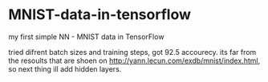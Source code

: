 # MNIST-data-in-tensorflow
my first simple NN - MNIST data in TensorFlow

tried difrent batch sizes and training steps, got 92.5 accourecy. its far from the resoults that are shoen on http://yann.lecun.com/exdb/mnist/index.html, so next thing ill add hidden layers.
